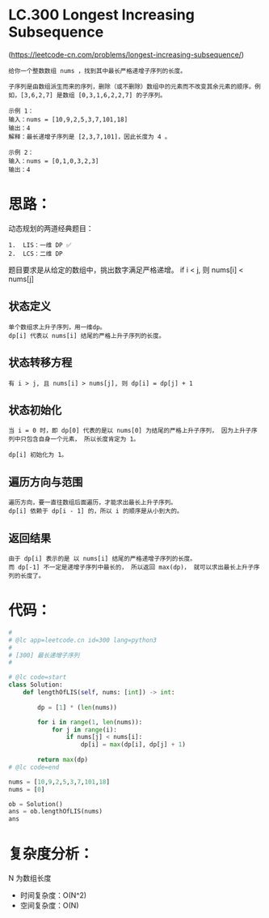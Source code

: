 LC.300 Longest Increasing Subsequence
====

(https://leetcode-cn.com/problems/longest-increasing-subsequence/)

    给你一个整数数组 nums ，找到其中最长严格递增子序列的长度。

    子序列是由数组派生而来的序列，删除（或不删除）数组中的元素而不改变其余元素的顺序。例如，[3,6,2,7] 是数组 [0,3,1,6,2,2,7] 的子序列。

    示例 1：
    输入：nums = [10,9,2,5,3,7,101,18]
    输出：4
    解释：最长递增子序列是 [2,3,7,101]，因此长度为 4 。

    示例 2：
    输入：nums = [0,1,0,3,2,3]
    输出：4

思路：
====

动态规划的两道经典题目：

    1.  LIS：一维 DP ✅
    2.  LCS：二维 DP

题目要求是从给定的数组中，挑出数字满足严格递增。
    if i < j, 则 nums[i] < nums[j]

## 状态定义
    单个数组求上升子序列，用一维dp。
    dp[i] 代表以 nums[i] 结尾的严格上升子序列的长度。

## 状态转移方程
    有 i > j, 且 nums[i] > nums[j], 则 dp[i] = dp[j] + 1

## 状态初始化
    当 i = 0 时，即 dp[0] 代表的是以 nums[0] 为结尾的严格上升子序列， 因为上升子序列中只包含自身一个元素， 所以长度肯定为 1。

    dp[i] 初始化为 1。

## 遍历方向与范围
    遍历方向，要一直往数组后面遍历，才能求出最长上升子序列。
    dp[i] 依赖于 dp[i - 1] 的，所以 i 的顺序是从小到大的。

## 返回结果
    由于 dp[i] 表示的是 以 nums[i] 结尾的严格递增子序列的长度。
    而 dp[-1] 不一定是递增子序列中最长的， 所以返回 max(dp)， 就可以求出最长上升子序列的长度了。

代码：
====

```python
#
# @lc app=leetcode.cn id=300 lang=python3
#
# [300] 最长递增子序列
#

# @lc code=start
class Solution:
    def lengthOfLIS(self, nums: [int]) -> int:
        
        dp = [1] * (len(nums))

        for i in range(1, len(nums)):
            for j in range(i):
                if nums[j] < nums[i]:
                    dp[i] = max(dp[i], dp[j] + 1)
        
        return max(dp)
# @lc code=end

nums = [10,9,2,5,3,7,101,18]
nums = [0]

ob = Solution()
ans = ob.lengthOfLIS(nums)
ans
```

复杂度分析：
====
N 为数组长度
- 时间复杂度：O(N^2)
- 空间复杂度：O(N)
